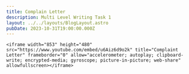 ```yaml
---
title: Complain Letter
description: Multi Level Writing Task 1
layout: ../../layouts/BlogLayout.astro
pubDate: 2023-10-31T19:00:00.000Z
---
```


`<iframe width="853" height="480" src="https://www.youtube.com/embed/u6Aiz6d9o2k" title="Complaint Letter" frameborder="0" allow="accelerometer; autoplay; clipboard-write; encrypted-media; gyroscope; picture-in-picture; web-share" allowfullscreen></iframe>`
